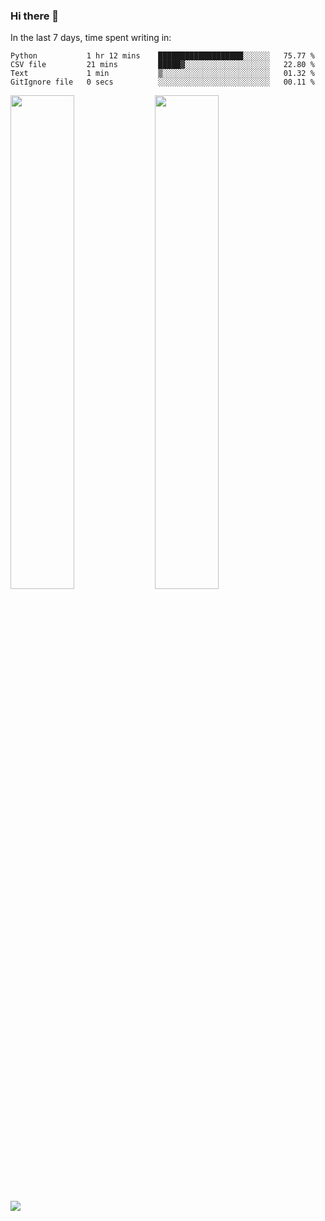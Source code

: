 ### Hi there 👋

In the last 7 days, time spent writing in:

<!--START_SECTION:waka-->

```text
Python           1 hr 12 mins    ███████████████████░░░░░░   75.77 %
CSV file         21 mins         █████▓░░░░░░░░░░░░░░░░░░░   22.80 %
Text             1 min           ▒░░░░░░░░░░░░░░░░░░░░░░░░   01.32 %
GitIgnore file   0 secs          ░░░░░░░░░░░░░░░░░░░░░░░░░   00.11 %
```

<!--END_SECTION:waka-->

<img src="https://wakatime.com/share/@jimtje/5d0c92de-08f8-4a72-8f2f-6a9693d1e318.svg" width=45% height=45%> <img src="https://wakatime.com/share/@jimtje/501498ae-bda5-4da7-a89d-b40bcdd5556d.svg" width=45% height=45%>

![](https://hit.yhype.me/github/profile?user_id=43537315)
